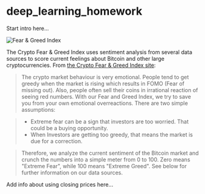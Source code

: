 # deep_learning_homework

Start intro here...

![Fear & Greed Index](/images/crypto-fear-and-greed-index-2021-11-12)

The Crypto Fear & Greed Index uses sentiment analysis from several data sources to score current feelings about Bitcoin and other large cryptocurrencies.  From [the Crypto Fear & Greed Index site](https://alternative.me/crypto/fear-and-greed-index/):

> The crypto market behaviour is very emotional. People tend to get greedy when the market is rising which results in FOMO (Fear of missing out). Also, people often sell their coins in irrational reaction of seeing red numbers. With our Fear and Greed Index, we try to save you from your own emotional overreactions. There are two simple assumptions:

>* Extreme fear can be a sign that investors are too worried. That could be a buying opportunity.
>* When Investors are getting too greedy, that means the market is due for a correction.

>Therefore, we analyze the current sentiment of the Bitcoin market and crunch the numbers into a simple meter from 0 to 100. Zero means "Extreme Fear", while 100 means "Extreme Greed". See below for further information on our data sources.

Add info about using closing prices here...
